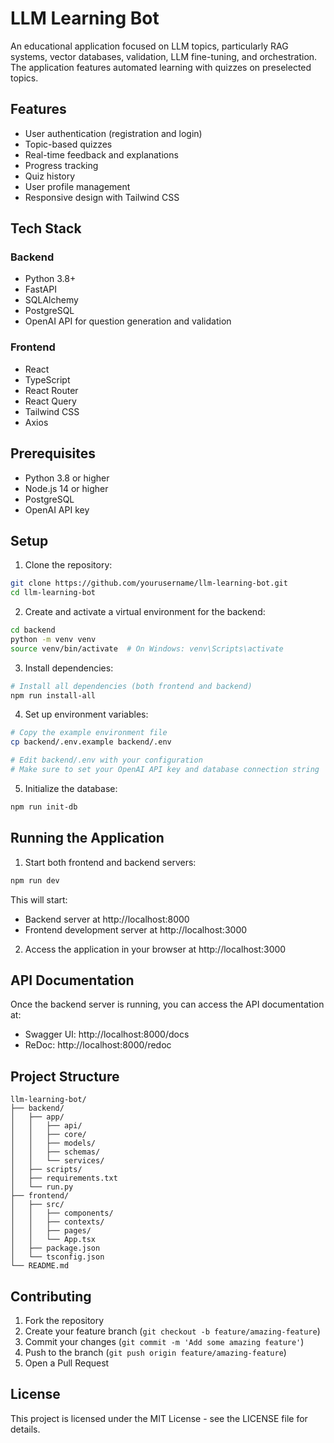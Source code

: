 # LLM Learning Bot

An educational application focused on LLM topics, particularly RAG systems, vector databases, validation, LLM fine-tuning, and orchestration. The application features automated learning with quizzes on preselected topics.

## Features

- User authentication (registration and login)
- Topic-based quizzes
- Real-time feedback and explanations
- Progress tracking
- Quiz history
- User profile management
- Responsive design with Tailwind CSS

## Tech Stack

### Backend
- Python 3.8+
- FastAPI
- SQLAlchemy
- PostgreSQL
- OpenAI API for question generation and validation

### Frontend
- React
- TypeScript
- React Router
- React Query
- Tailwind CSS
- Axios

## Prerequisites

- Python 3.8 or higher
- Node.js 14 or higher
- PostgreSQL
- OpenAI API key

## Setup

1. Clone the repository:
```bash
git clone https://github.com/yourusername/llm-learning-bot.git
cd llm-learning-bot
```

2. Create and activate a virtual environment for the backend:
```bash
cd backend
python -m venv venv
source venv/bin/activate  # On Windows: venv\Scripts\activate
```

3. Install dependencies:
```bash
# Install all dependencies (both frontend and backend)
npm run install-all
```

4. Set up environment variables:
```bash
# Copy the example environment file
cp backend/.env.example backend/.env

# Edit backend/.env with your configuration
# Make sure to set your OpenAI API key and database connection string
```

5. Initialize the database:
```bash
npm run init-db
```

## Running the Application

1. Start both frontend and backend servers:
```bash
npm run dev
```

This will start:
- Backend server at http://localhost:8000
- Frontend development server at http://localhost:3000

2. Access the application in your browser at http://localhost:3000

## API Documentation

Once the backend server is running, you can access the API documentation at:
- Swagger UI: http://localhost:8000/docs
- ReDoc: http://localhost:8000/redoc

## Project Structure

```
llm-learning-bot/
├── backend/
│   ├── app/
│   │   ├── api/
│   │   ├── core/
│   │   ├── models/
│   │   ├── schemas/
│   │   └── services/
│   ├── scripts/
│   ├── requirements.txt
│   └── run.py
├── frontend/
│   ├── src/
│   │   ├── components/
│   │   ├── contexts/
│   │   ├── pages/
│   │   └── App.tsx
│   ├── package.json
│   └── tsconfig.json
└── README.md
```

## Contributing

1. Fork the repository
2. Create your feature branch (`git checkout -b feature/amazing-feature`)
3. Commit your changes (`git commit -m 'Add some amazing feature'`)
4. Push to the branch (`git push origin feature/amazing-feature`)
5. Open a Pull Request

## License

This project is licensed under the MIT License - see the LICENSE file for details. 
